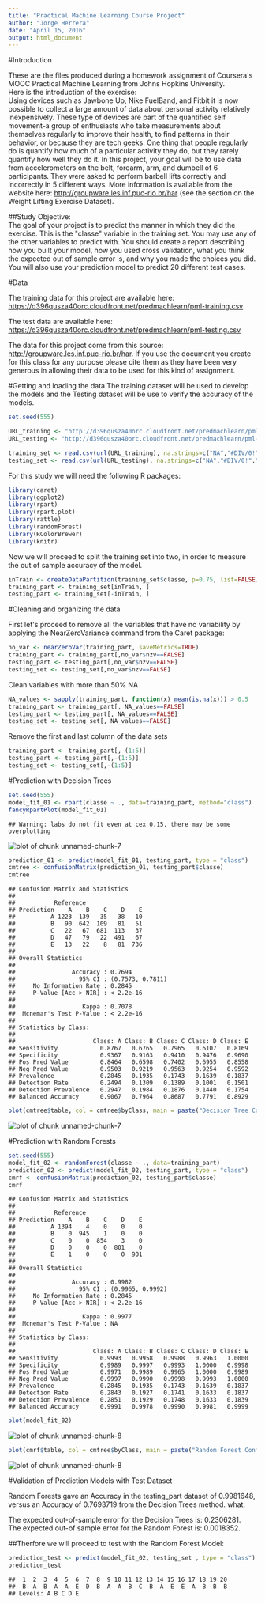 ```yaml
---
title: "Practical Machine Learning Course Project"
author: "Jorge Herrera"
date: "April 15, 2016"
output: html_document
---
```



#Introduction

These are the files produced during a homework assignment of Coursera's MOOC Practical Machine Learning from Johns Hopkins University.  
Here is the introduction of the exercise:  
Using devices such as Jawbone Up, Nike FuelBand, and Fitbit it is now possible to collect a large amount of data about personal activity relatively inexpensively. These type of devices are part of the quantified self movement-a group of enthusiasts who take measurements about themselves regularly to improve their health, to find patterns in their behavior, or because they are tech geeks. One thing that people regularly do is quantify how much of a particular activity they do, but they rarely quantify how well they do it. In this project, your goal will be to use data from accelerometers on the belt, forearm, arm, and dumbell of 6 participants. They were asked to perform barbell lifts correctly and incorrectly in 5 different ways. More information is available from the website here: http://groupware.les.inf.puc-rio.br/har (see the section on the Weight Lifting Exercise Dataset).  

##Study Objective:  
The goal of your project is to predict the manner in which they did the exercise. This is the "classe" variable in the training set. You may use any of the other variables to predict with. You should create a report describing how you built your model, how you used cross validation, what you think the expected out of sample error is, and why you made the choices you did. You will also use your prediction model to predict 20 different test cases.  

#Data

The training data for this project are available here: https://d396qusza40orc.cloudfront.net/predmachlearn/pml-training.csv

The test data are available here: https://d396qusza40orc.cloudfront.net/predmachlearn/pml-testing.csv

The data for this project come from this source: http://groupware.les.inf.puc-rio.br/har. If you use the document you create for this class for any purpose please cite them as they have been very generous in allowing their data to be used for this kind of assignment.  

#Getting and loading the data
The training dataset will be used to develop the models and the Testing dataset will be use to verify the accuracy of the models.  

```r
set.seed(555)

URL_training <- "http://d396qusza40orc.cloudfront.net/predmachlearn/pml-training.csv"
URL_testing <- "http://d396qusza40orc.cloudfront.net/predmachlearn/pml-testing.csv"

training_set <- read.csv(url(URL_training), na.strings=c("NA","#DIV/0!",""))
testing_set <- read.csv(url(URL_testing), na.strings=c("NA","#DIV/0!",""))
```

For this study we will need the following R packages:  

```r
library(caret)
library(ggplot2)
library(rpart)
library(rpart.plot)
library(rattle)
library(randomForest)
library(RColorBrewer)
library(knitr)
```

Now we will proceed to split the training set into two, in order to measure the out of sample accuracy of the model.  


```r
inTrain <- createDataPartition(training_set$classe, p=0.75, list=FALSE)
training_part <- training_set[inTrain, ]
testing_part <- training_set[-inTrain, ]
```

#Cleaning and organizing the data

First let's proceed to remove all the variables that have no variability by applying the NearZeroVariance command from the Caret package:  


```r
no_var <- nearZeroVar(training_part, saveMetrics=TRUE)
training_part <- training_part[,no_var$nzv==FALSE]
testing_part <- testing_part[,no_var$nzv==FALSE]
testing_set <- testing_set[,no_var$nzv==FALSE]
```

Clean variables with more than 50% NA


```r
NA_values <- sapply(training_part, function(x) mean(is.na(x))) > 0.5
training_part <- training_part[, NA_values==FALSE]
testing_part <- testing_part[, NA_values==FALSE]
testing_set <- testing_set[, NA_values==FALSE]
```

Remove the first and last column of the data sets


```r
training_part <- training_part[,-(1:5)]
testing_part <- testing_part[,-(1:5)]
testing_set <- testing_set[,-(1:5)]
```

#Prediction with Decision Trees

```r
set.seed(555)
model_fit_01 <- rpart(classe ~ ., data=training_part, method="class")
fancyRpartPlot(model_fit_01)
```

```
## Warning: labs do not fit even at cex 0.15, there may be some overplotting
```

![plot of chunk unnamed-chunk-7](figure/unnamed-chunk-7-1.png) 

```r
prediction_01 <- predict(model_fit_01, testing_part, type = "class")
cmtree <- confusionMatrix(prediction_01, testing_part$classe)
cmtree
```

```
## Confusion Matrix and Statistics
## 
##           Reference
## Prediction    A    B    C    D    E
##          A 1223  139   35   38   10
##          B   90  642  109   81   51
##          C   22   67  681  113   37
##          D   47   79   22  491   67
##          E   13   22    8   81  736
## 
## Overall Statistics
##                                           
##                Accuracy : 0.7694          
##                  95% CI : (0.7573, 0.7811)
##     No Information Rate : 0.2845          
##     P-Value [Acc > NIR] : < 2.2e-16       
##                                           
##                   Kappa : 0.7078          
##  Mcnemar's Test P-Value : < 2.2e-16       
## 
## Statistics by Class:
## 
##                      Class: A Class: B Class: C Class: D Class: E
## Sensitivity            0.8767   0.6765   0.7965   0.6107   0.8169
## Specificity            0.9367   0.9163   0.9410   0.9476   0.9690
## Pos Pred Value         0.8464   0.6598   0.7402   0.6955   0.8558
## Neg Pred Value         0.9503   0.9219   0.9563   0.9254   0.9592
## Prevalence             0.2845   0.1935   0.1743   0.1639   0.1837
## Detection Rate         0.2494   0.1309   0.1389   0.1001   0.1501
## Detection Prevalence   0.2947   0.1984   0.1876   0.1440   0.1754
## Balanced Accuracy      0.9067   0.7964   0.8687   0.7791   0.8929
```

```r
plot(cmtree$table, col = cmtree$byClass, main = paste("Decision Tree Confusion Matrix: Accuracy =", round(cmtree$overall['Accuracy'], 4)))
```

![plot of chunk unnamed-chunk-7](figure/unnamed-chunk-7-2.png) 

#Prediction with Random Forests


```r
set.seed(555)
model_fit_02 <- randomForest(classe ~ ., data=training_part)
prediction_02 <- predict(model_fit_02, testing_part, type = "class")
cmrf <- confusionMatrix(prediction_02, testing_part$classe)
cmrf
```

```
## Confusion Matrix and Statistics
## 
##           Reference
## Prediction    A    B    C    D    E
##          A 1394    4    0    0    0
##          B    0  945    1    0    0
##          C    0    0  854    3    0
##          D    0    0    0  801    0
##          E    1    0    0    0  901
## 
## Overall Statistics
##                                           
##                Accuracy : 0.9982          
##                  95% CI : (0.9965, 0.9992)
##     No Information Rate : 0.2845          
##     P-Value [Acc > NIR] : < 2.2e-16       
##                                           
##                   Kappa : 0.9977          
##  Mcnemar's Test P-Value : NA              
## 
## Statistics by Class:
## 
##                      Class: A Class: B Class: C Class: D Class: E
## Sensitivity            0.9993   0.9958   0.9988   0.9963   1.0000
## Specificity            0.9989   0.9997   0.9993   1.0000   0.9998
## Pos Pred Value         0.9971   0.9989   0.9965   1.0000   0.9989
## Neg Pred Value         0.9997   0.9990   0.9998   0.9993   1.0000
## Prevalence             0.2845   0.1935   0.1743   0.1639   0.1837
## Detection Rate         0.2843   0.1927   0.1741   0.1633   0.1837
## Detection Prevalence   0.2851   0.1929   0.1748   0.1633   0.1839
## Balanced Accuracy      0.9991   0.9978   0.9990   0.9981   0.9999
```

```r
plot(model_fit_02)
```

![plot of chunk unnamed-chunk-8](figure/unnamed-chunk-8-1.png) 

```r
plot(cmrf$table, col = cmtree$byClass, main = paste("Random Forest Confusion Matrix: Accuracy =", round(cmrf$overall['Accuracy'], 4)))
```

![plot of chunk unnamed-chunk-8](figure/unnamed-chunk-8-2.png) 


#Validation of Prediction Models with Test Dataset

Random Forests gave an Accuracy in the testing_part dataset of 0.9981648, versus an Accuracy of 0.7693719 from the Decision Trees method. what.

The expected out-of-sample error for the Decision Trees is: 0.2306281.  
The expected out-of sample error for the Random Forest is: 0.0018352.  

##Therfore we will proceed to test with the Random Forest Model:  


```r
prediction_test <- predict(model_fit_02, testing_set , type = "class")
prediction_test
```

```
##  1  2  3  4  5  6  7  8  9 10 11 12 13 14 15 16 17 18 19 20 
##  B  A  B  A  A  E  D  B  A  A  B  C  B  A  E  E  A  B  B  B 
## Levels: A B C D E
```

